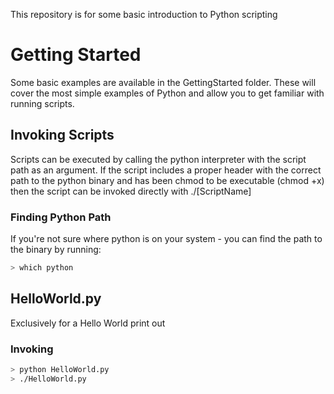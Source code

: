 This repository is for some basic introduction to Python scripting

# Getting Started
Some basic examples are available in the GettingStarted folder.  These will
cover the most simple examples of Python and allow you to get familiar with
running scripts.

## Invoking Scripts
Scripts can be executed by calling the python interpreter with the script
path as an argument. If the script includes a proper header with the
correct path to the python binary and has been chmod to be executable
(chmod +x) then the script can be invoked directly with ./[ScriptName]

### Finding Python Path
If you're not sure where python is on your system - you can find the path
to the binary by running:

```sh
> which python
```

## HelloWorld.py
Exclusively for a Hello World print out

### Invoking
```sh
> python HelloWorld.py
> ./HelloWorld.py
```
